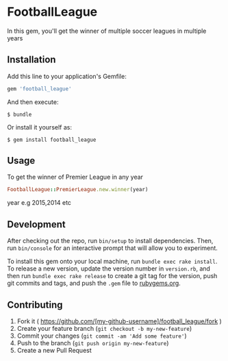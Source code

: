 # FootballLeague

In this gem, you'll get the winner of multiple soccer leagues in multiple years

## Installation

Add this line to your application's Gemfile:

```ruby
gem 'football_league'
```

And then execute:

    $ bundle

Or install it yourself as:

    $ gem install football_league

## Usage

To get the winner of Premier League in any year

```ruby
FootballLeague::PremierLeague.new.winner(year)
```

year e.g 2015,2014 etc
## Development

After checking out the repo, run `bin/setup` to install dependencies. Then, run `bin/console` for an interactive prompt that will allow you to experiment.

To install this gem onto your local machine, run `bundle exec rake install`. To release a new version, update the version number in `version.rb`, and then run `bundle exec rake release` to create a git tag for the version, push git commits and tags, and push the `.gem` file to [rubygems.org](https://rubygems.org).

## Contributing

1. Fork it ( https://github.com/[my-github-username]/football_league/fork )
2. Create your feature branch (`git checkout -b my-new-feature`)
3. Commit your changes (`git commit -am 'Add some feature'`)
4. Push to the branch (`git push origin my-new-feature`)
5. Create a new Pull Request
